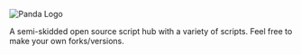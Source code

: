 ![Panda Logo](https://i.imgur.com/8OQalUq.png)

A semi-skidded open source script hub with a variety of scripts.
Feel free to make your own forks/versions.

